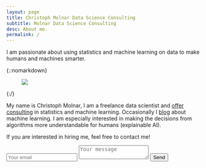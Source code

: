 ```yaml
---
layout: page
title: Christoph Molnar Data Science Consulting
subtitle: Molnar Data Science Consulting
desc: About me.
permalink: /
---
```


<div class="pretty-links">

<div class="lead lead-about">I am passionate about using statistics and
machine learning on data to make humans and machines smarter.
</div>
</div>

{::nomarkdown}
<figure class="site-profile">
    <img src="{{ site.baseurl }}/assets/img/profile-photo2.png">
</figure>
{:/}


My name is Christoph Molnar, I am a freelance data scientist and [offer consulting](projects/) in statistics and machine learning. Occasionally I [blog](blog/) about machine learning. I am especially interested in making the decisions from algorithms more understandable for humans (explainable AI).




If you are interested in hiring me, feel free to contact me!

<form method="POST" action="https://formspree.io/christoph.molnar@gmail.com">
  <input type="email" name="email" placeholder="Your email">
  <textarea name="message" placeholder="Your message"></textarea>
  <input type="hidden" name="_subject" value="Consulting request" />
  <input type="text" name="_gotcha" style="display:none" />
  <button type="submit">Send</button>
</form>
